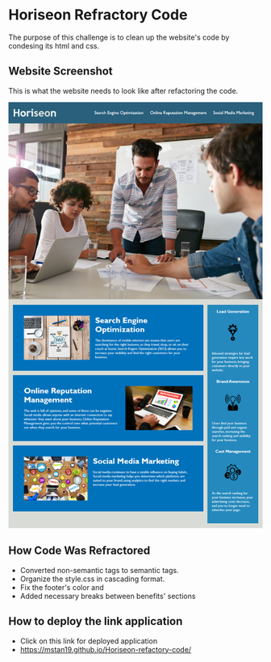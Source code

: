 # Horiseon Refractory Code
The purpose of this challenge is to clean up the website's code by condesing its html and css.

## Website Screenshot
This is what the website needs to look like after refactoring the code.

![Horiseon mock-up](./assets/images/horiseon-website.png)

## How Code Was Refractored
* Converted non-semantic tags to semantic tags.
* Organize the style.css in cascading format.
* Fix the footer's color and 
* Added necessary breaks between benefits' sections

## How to deploy the link application
* Click on this link for deployed application
* https://mstan19.github.io/Horiseon-refactory-code/
